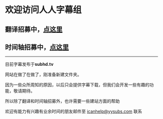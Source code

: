 # 欢迎访问人人字幕组

## 翻译招募中，[点这里](https://yysubs.com/Translator)

## 时间轴招募中，[点这里](https://yysubs.com/Timer)

---
目前字幕发布于**subhd.tv**

网站在做了在做了，刚准备新建文件夹。

因为一些众所周知的原因，以后只会提供字幕下载，但我们会开发一些有趣的功能，敬请期待。

所以除了翻译和时间轴招募外，也许需要一些建站方面的帮助

欢迎有能力有兴趣有业余时间的朋友邮件至 icanhelp@yysubs.com 联系